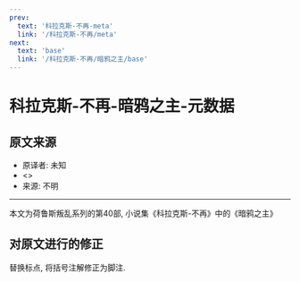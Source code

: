 ```yaml
---
prev:
  text: '科拉克斯-不再-meta'
  link: '/科拉克斯-不再/meta'
next:
  text: 'base'
  link: '/科拉克斯-不再/暗鸦之主/base'
---
```


# 科拉克斯-不再-暗鸦之主-元数据

## 原文来源

+ 原译者: 未知
+ <>
+ 来源: 不明

--------

本文为荷鲁斯叛乱系列的第40部, 小说集《科拉克斯-不再》中的《暗鸦之主》

## 对原文进行的修正

替换标点, 将括号注解修正为脚注.
